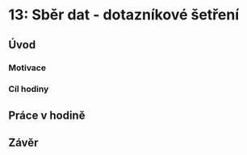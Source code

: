 # 13: Sběr dat - dotazníkové šetření

## Úvod

### Motivace

### Cíl hodiny

## Práce v hodině

## Závěr
